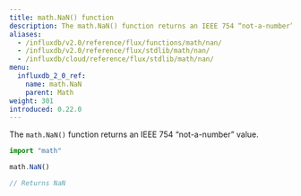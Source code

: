 ```yaml
---
title: math.NaN() function
description: The math.NaN() function returns an IEEE 754 “not-a-number” value.
aliases:
  - /influxdb/v2.0/reference/flux/functions/math/nan/
  - /influxdb/v2.0/reference/flux/stdlib/math/nan/
  - /influxdb/cloud/reference/flux/stdlib/math/nan/
menu:
  influxdb_2_0_ref:
    name: math.NaN
    parent: Math
weight: 301
introduced: 0.22.0
---
```


The `math.NaN()` function returns an IEEE 754 “not-a-number” value.

```js
import "math"

math.NaN()

// Returns NaN
```
